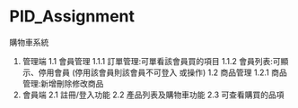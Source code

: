 # PID_Assignment
購物車系統
1. 管理端
1.1 會員管理
1.1.1 訂單管理:可單看該會員買的項目
1.1.2 會員列表:可顯示、停用會員 (停用該會員則該會員不可登入 或操作)
1.2 商品管理
1.2.1 商品管理:新增刪除修改商品
2. 會員端
2.1 註冊/登入功能
2.2 產品列表及購物車功能
2.3 可查看購買的品項